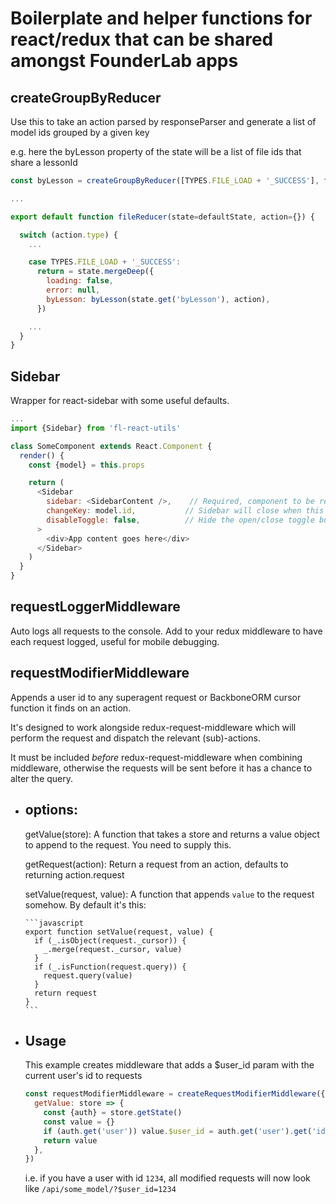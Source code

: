 # Boilerplate and helper functions for react/redux that can be shared amongst FounderLab apps

createGroupByReducer
--------------------
Use this to take an action parsed by responseParser and generate a list of model ids grouped by a given key

e.g. here the byLesson property of the state will be a list of file ids that share a lessonId 
```javascript
const byLesson = createGroupByReducer([TYPES.FILE_LOAD + '_SUCCESS'], file => file.lessonId)

...

export default function fileReducer(state=defaultState, action={}) {

  switch (action.type) {
    ...

    case TYPES.FILE_LOAD + '_SUCCESS':
      return = state.mergeDeep({
        loading: false,
        error: null,
        byLesson: byLesson(state.get('byLesson'), action),
      })

    ...
  }
}
```

Sidebar
-------
Wrapper for react-sidebar with some useful defaults.

```javascript
...
import {Sidebar} from 'fl-react-utils'

class SomeComponent extends React.Component {
  render() {
    const {model} = this.props

    return (
      <Sidebar
        sidebar: <SidebarContent />,    // Required, component to be rendered inside the sidebar
        changeKey: model.id,           // Sidebar will close when this key changes (useful for closing on navigation)
        disableToggle: false,          // Hide the open/close toggle button when not in docket mode (< 768px)
      >
        <div>App content goes here</div>
      </Sidebar>
    )
  }
}
```

requestLoggerMiddleware
-----------------------
Auto logs all requests to the console.
Add to your redux middleware to have each request logged, useful for mobile debugging.


requestModifierMiddleware
-------------------------

Appends a user id to any superagent request or BackboneORM cursor function it finds on an action.

It's designed to work alongside redux-request-middleware which will perform the request and dispatch the relevant (sub)-actions.

It must be included *before* redux-request-middleware when combining middleware, otherwise the requests will be sent before it has a chance to alter the query.


- options:
  --------
    getValue(store):              A function that takes a store and returns a value object to append to the request. You need to supply this.

    getRequest(action):           Return a request from an action, defaults to returning action.request

    setValue(request, value):     A function that appends `value` to the request somehow. By default it's this:

      ```javascript
      export function setValue(request, value) {
        if (_.isObject(request._cursor)) {
          _.merge(request._cursor, value)
        }
        if (_.isFunction(request.query)) {
          request.query(value)
        }
        return request
      }
      ```


- Usage
  ----- 

  This example creates middleware that adds a $user_id param with the current user's id to requests

  ```javascript
  const requestModifierMiddleware = createRequestModifierMiddleware({
    getValue: store => {
      const {auth} = store.getState()
      const value = {}
      if (auth.get('user')) value.$user_id = auth.get('user').get('id')
      return value
    },
  })
  ```

  i.e. if you have a user with id `1234`, all modified requests will now look like `/api/some_model/?$user_id=1234`

